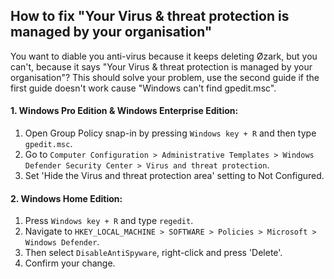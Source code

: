 ## How to fix "Your Virus & threat protection is managed by your organisation"
You want to diable you anti-virus because it keeps deleting Øzark, but you can't, because it says "Your Virus & threat protection is managed by your organisation"? This should solve your problem, use the second guide if the first guide doesn't work cause "Windows can't find gpedit.msc".

#### 1. Windows Pro Edition & Windows Enterprise Edition:
1. Open Group Policy snap-in by pressing `Windows key + R` and then type `gpedit.msc`.
2. Go to `Computer Configuration > Administrative Templates > Windows Defender Security Center > Virus and threat protection`.
3. Set 'Hide the Virus and threat protection area' setting to Not Configured.

#### 2. Windows Home Edition:
1. Press `Windows key + R` and type `regedit`.
2. Navigate to `HKEY_LOCAL_MACHINE > SOFTWARE > Policies > Microsoft > Windows Defender`.
3. Then select `DisableAntiSpyware`, right-click and press 'Delete'.
4. Confirm your change.